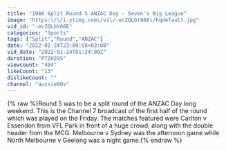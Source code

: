 ```yaml
---
title: "1986 Split Round 5 ANZAC Day - Seven's Big League"
image: "https:\/\/i.ytimg.com\/vi\/-ecZQLbt66E\/hqdefault.jpg"
vid_id: "-ecZQLbt66E"
categories: "Sports"
tags: ["Split","Round","ANZAC"]
date: "2022-01-24T23:00:58+03:00"
vid_date: "2022-01-24T01:24:00Z"
duration: "PT2H29S"
viewcount: "404"
likeCount: "13"
dislikeCount: ""
channel: "aussie80s"
---
```

{% raw %}Round 5 was to be a split round of the ANZAC Day long weekend. This is the Channel 7 broadcast of the first half of the round which was played on the Friday. The matches featured were Carlton v Essendon from VFL Park in front of a huge crowd, along with the double header from the MCG. Melbourne v Sydney was the afternoon game while North Melbourne v Geelong was a night game.{% endraw %}

